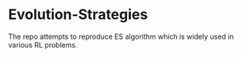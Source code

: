 # Evolution-Strategies
The repo attempts to reproduce ES algorithm which is widely used in various RL problems.
